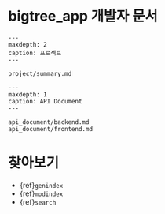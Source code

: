 bigtree_app 개발자 문서
===================================================

```{toctree}
---
maxdepth: 2
caption: 프로젝트
---

project/summary.md
```

```{toctree}
---
maxdepth: 1
caption: API Document
---

api_document/backend.md
api_document/frontend.md
```

찾아보기
==================

* {ref}`genindex`
* {ref}`modindex`
* {ref}`search`

